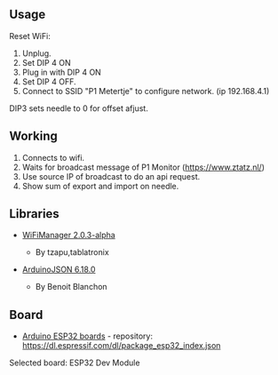 ## Usage

Reset WiFi: 
1. Unplug. 
2. Set DIP 4 ON
3. Plug in with DIP 4 ON
4. Set DIP 4 OFF.
5. Connect to SSID "P1 Metertje" to configure network. (ip 192.168.4.1)

DIP3 sets needle to 0 for offset afjust.

## Working

1. Connects to wifi.
2. Waits for broadcast message of P1 Monitor (https://www.ztatz.nl/)
3. Use source IP of broadcast to do an api request.  
4. Show sum of export and import on needle.

## Libraries

- [WiFiManager 2.0.3-alpha](https://github.com/tzapu/WiFiManager)
	- By tzapu,tablatronix
	
- [ArduinoJSON 6.18.0](https://arduinojson.org/)
	- By Benoit Blanchon
	
## Board	
- [Arduino ESP32 boards](https://github.com/espressif/arduino-esp32)
		- repository: https://dl.espressif.com/dl/package_esp32_index.json
		
Selected board:  ESP32 Dev Module
